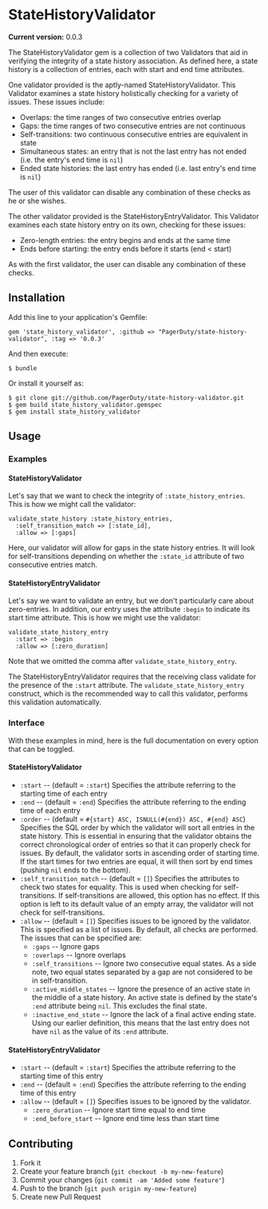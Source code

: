 # StateHistoryValidator

**Current version:** 0.0.3

The StateHistoryValidator gem is a collection of two Validators that aid in
verifying the integrity of a state history association. As defined here, a
state history is a collection of entries, each with start and end time
attributes.

One validator provided is the aptly-named StateHistoryValidator. This Validator
examines a state history holistically checking for a variety of issues. These 
issues include:

* Overlaps: the time ranges of two consecutive entries overlap
* Gaps: the time ranges of two consecutive entries are not continuous
* Self-transitions: two continuous consecutive entries are equivalent in state
* Simultaneous states: an entry that is not the last entry has not ended (i.e.
the entry's end time is `nil`)
* Ended state histories: the last entry has ended (i.e. last entry's end time
is `nil`)

The user of this validator can disable any combination of these checks as he or
she wishes.

The other validator provided is the StateHistoryEntryValidator. This Validator
examines each state history entry on its own, checking for these issues:

* Zero-length entries: the entry begins and ends at the same time
* Ends before starting: the entry ends before it starts (end < start)

As with the first validator, the user can disable any combination of these
checks.

## Installation

Add this line to your application's Gemfile:

    gem 'state_history_validator', :github => "PagerDuty/state-history-validator", :tag => '0.0.3'

And then execute:

    $ bundle

Or install it yourself as:

    $ git clone git://github.com/PagerDuty/state-history-validator.git
    $ gem build state_history_validator.gemspec
    $ gem install state_history_validator

## Usage

### Examples

#### StateHistoryValidator
Let's say that we want to check the integrity of `:state_history_entries`.
This is how we might call the validator:

    validate_state_history :state_history_entries,
      :self_transition_match => [:state_id],
      :allow => [:gaps]

Here, our validator will allow for gaps in the state history entries. It
will look for self-transitions depending on whether the `:state_id`
attribute of two consecutive entries match.

#### StateHistoryEntryValidator
Let's say we want to validate an entry, but we don't particularly care
about zero-entries. In addition, our entry uses the attribute `:begin` to
indicate its start time attribute. This is how we might use the validator:

    validate_state_history_entry
      :start => :begin
      :allow => [:zero_duration]

Note that we omitted the comma after `validate_state_history_entry`.

The StateHistoryEntryValidator requires that the receiving class validate
for the presence of the `:start` attribute. The `validate_state_history_entry`
construct, which is the recommended way to call this validator, performs this
validation automatically.

### Interface
With these examples in mind, here is the full documentation on every option
that can be toggled.

#### StateHistoryValidator
* `:start` -- (default = `:start`) Specifies the attribute referring to the
starting time of each entry
* `:end` -- (default = `:end`) Specifies the attribute referring to the
ending time of each entry
* `:order` -- (default = `#{start} ASC, ISNULL(#{end}) ASC, #{end} ASC`)
Specifies the SQL order by which the validator will sort all entries in the
state history. This is essential in ensuring that the validator obtains the
correct chronological order of entries so that it can properly check for
issues. By default, the validator sorts in ascending order of starting 
time. If the start times for two entries are equal, it will then sort by
end times (pushing `nil` ends to the bottom).
* `:self_transition_match` -- (default = `[]`) Specifies the attributes to
check two states for equality. This is used when checking for self-transitions.
If self-transitions are allowed, this option has no effect. If this option
is left to its default value of an empty array, the validator will not check
for self-transitions.
* `:allow` -- (default = `[]`) Specifies issues to be ignored by the validator.
This is specified as a list of issues. By default, all checks are performed.
The issues that can be specified are:
    * `:gaps` -- Ignore gaps
    * `:overlaps` -- Ignore overlaps
    * `:self_transitions` -- Ignore two consecutive equal states. As a side
    note, two equal states separated by a gap are not considered to be in
    self-transition.
    * `:active_middle_states` -- Ignore the presence of an active state in the
    middle of a state history. An active state is defined by the state's `:end`
    attribute being `nil`.
    This excludes the final state.
    * `:inactive_end_state` -- Ignore the lack of a final active ending state.
    Using our earlier definition, this means that the last entry does not have
    `nil` as the value of its `:end` attribute.

#### StateHistoryEntryValidator
* `:start` -- (default = `:start`) Specifies the attribute referring to the
starting time of this entry
* `:end` -- (default = `:end`) Specifies the attribute referring to the ending
time of this entry
* `:allow` -- (default = `[]`) Specifies issues to be ignored by the validator.
    * `:zero_duration` -- Ignore start time equal to end time
    * `:end_before_start` -- Ignore end time less than start time
      

## Contributing

1. Fork it
2. Create your feature branch (`git checkout -b my-new-feature`)
3. Commit your changes (`git commit -am 'Added some feature'`)
4. Push to the branch (`git push origin my-new-feature`)
5. Create new Pull Request
